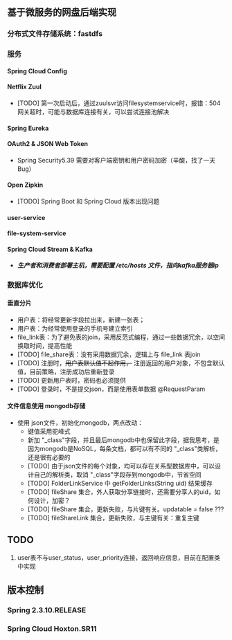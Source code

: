 ## 基于微服务的网盘后端实现

### 分布式文件存储系统：fastdfs

### 服务

#### Spring Cloud Config
    
#### Netflix Zuul
* [TODO] 第一次启动后，通过zuulsvr访问filesystemservice时，报错：504网关超时，可能与数据库连接有关，可以尝试连接池解决

#### Spring Eureka 

#### OAuth2 & JSON Web Token
* Spring Security5.39 需要对客户端密钥和用户密码加密（辛酸，找了一天Bug）

#### Open Zipkin
* [TODO] Spring Boot 和 Spring Cloud 版本出现问题

#### user-service

#### file-system-service

#### Spring Cloud Stream & Kafka
* ***生产者和消费者部署主机，需要配置 /etc/hosts 文件，指向kafka服务器ip***


### 数据库优化
#### 垂直分片
* 用户表：将经常更新字段拉出来，新建一张表；
* 用户表：为经常使用登录的手机号建立索引
* file_link表：为了避免表的join，采用反范式编程，通过一些数据冗余，以空间换取时间，提高性能
* [TODO] file_share表：没有采用数据冗余，逻辑上与 file_link 表join
* [TODO] 注册时，~~用户表默认值不起作用，~~ 注册返回的用户对象，不包含默认值，目前策略，注册成功后重新登录
* [TODO] 更新用户表时，密码也必须提供
* [TODO] 登录时，不是提交json，而是使用表单数据 @RequestParam

#### 文件信息使用 mongodb存储
* 使用 json文件，初始化mongodb，两点改动：
    * 键值采用驼峰式
    * 新加 "_class"字段，并且最后mongodb中也保留此字段，据我思考，是因为mongodb是NoSQL，每条文档，都可以有不同的 "_class"类解析，还是很有必要的
    * [TODO] 由于json文件的每个对象，均可以存在关系型数据库中，可以设计自己的解析类，取消 "_class"字段存到mongodb中，节省空间
    * [TODO] FolderLinkService 中 getFolderLinks(String uid) 结果缓存
    * [TODO] fileShare 集合，外人获取分享链接时，还需要分享人的uid，如何设计，加密？
    * [TODO] fileShare 集合，更新失败，与片键有关。updatable = false ???
    * [TODO] fileShareLink 集合，更新失败，与主键有关：重复主键

## TODO
1. user表不与user_status，user_priority连接，返回响应信息，目前在配置类中实现

## 版本控制
### Spring 2.3.10.RELEASE
### Spring Cloud Hoxton.SR11